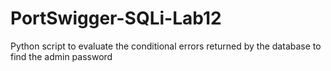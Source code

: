 # PortSwigger-SQLi-Lab12
Python script to evaluate the conditional errors returned by the database to find the admin password
